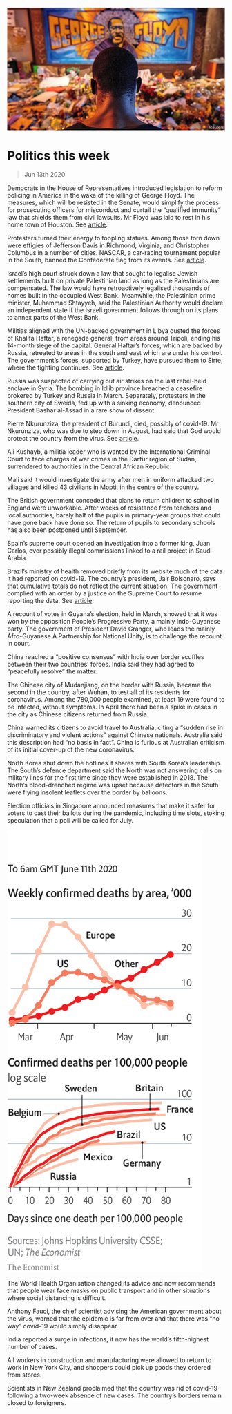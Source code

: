 ![](./images/20200613_WWP001_0.jpg)

# Politics this week

> Jun 13th 2020

Democrats in the House of Representatives introduced legislation to reform policing in America in the wake of the killing of George Floyd. The measures, which will be resisted in the Senate, would simplify the process for prosecuting officers for misconduct and curtail the “qualified immunity” law that shields them from civil lawsuits. Mr Floyd was laid to rest in his home town of Houston. See [article](https://www.economist.com//leaders/2020/06/11/the-power-of-protest-and-the-legacy-of-george-floyd).

Protesters turned their energy to toppling statues. Among those torn down were effigies of Jefferson Davis in Richmond, Virginia, and Christopher Columbus in a number of cities. NASCAR, a car-racing tournament popular in the South, banned the Confederate flag from its events. See [article](https://www.economist.com//leaders/2020/06/11/how-to-handle-racists-statues).

Israel’s high court struck down a law that sought to legalise Jewish settlements built on private Palestinian land as long as the Palestinians are compensated. The law would have retroactively legalised thousands of homes built in the occupied West Bank. Meanwhile, the Palestinian prime minister, Muhammad Shtayyeh, said the Palestinian Authority would declare an independent state if the Israeli government follows through on its plans to annex parts of the West Bank.

Militias aligned with the UN-backed government in Libya ousted the forces of Khalifa Haftar, a renegade general, from areas around Tripoli, ending his 14-month siege of the capital. General Haftar’s forces, which are backed by Russia, retreated to areas in the south and east which are under his control. The government’s forces, supported by Turkey, have pursued them to Sirte, where the fighting continues. See [article](https://www.economist.com//middle-east-and-africa/2020/06/11/libyas-government-regains-control-of-western-libya).

Russia was suspected of carrying out air strikes on the last rebel-held enclave in Syria. The bombing in Idlib province breached a ceasefire brokered by Turkey and Russia in March. Separately, protesters in the southern city of Sweida, fed up with a sinking economy, denounced President Bashar al-Assad in a rare show of dissent.

Pierre Nkurunziza, the president of Burundi, died, possibly of covid-19. Mr Nkurunziza, who was due to step down in August, had said that God would protect the country from the virus. See [article](https://www.economist.com//node/21787943).

Ali Kushayb, a militia leader who is wanted by the International Criminal Court to face charges of war crimes in the Darfur region of Sudan, surrendered to authorities in the Central African Republic.

Mali said it would investigate the army after men in uniform attacked two villages and killed 43 civilians in Mopti, in the centre of the country.

The British government conceded that plans to return children to school in England were unworkable. After weeks of resistance from teachers and local authorities, barely half of the pupils in primary-year groups that could have gone back have done so. The return of pupils to secondary schools has also been postponed until September.

Spain’s supreme court opened an investigation into a former king, Juan Carlos, over possibly illegal commissions linked to a rail project in Saudi Arabia.

Brazil’s ministry of health removed briefly from its website much of the data it had reported on covid-19. The country’s president, Jair Bolsonaro, says that cumulative totals do not reflect the current situation. The government complied with an order by a justice on the Supreme Court to resume reporting the data. See [article](https://www.economist.com//the-americas/2020/06/11/does-jair-bolsonaro-threaten-brazilian-democracy).

A recount of votes in Guyana’s election, held in March, showed that it was won by the opposition People’s Progressive Party, a mainly Indo-Guyanese party. The government of President David Granger, who leads the mainly Afro-Guyanese A Partnership for National Unity, is to challenge the recount in court.

China reached a “positive consensus” with India over border scuffles between their two countries’ forces. India said they had agreed to “peacefully resolve” the matter.

The Chinese city of Mudanjiang, on the border with Russia, became the second in the country, after Wuhan, to test all of its residents for coronavirus. Among the 780,000 people examined, at least 19 were found to be infected, without symptoms. In April there had been a spike in cases in the city as Chinese citizens returned from Russia.

China warned its citizens to avoid travel to Australia, citing a “sudden rise in discriminatory and violent actions” against Chinese nationals. Australia said this description had “no basis in fact”. China is furious at Australian criticism of its initial cover-up of the new coronavirus.

North Korea shut down the hotlines it shares with South Korea’s leadership. The South’s defence department said the North was not answering calls on military lines for the first time since they were established in 2018. The North’s blood-drenched regime was upset because defectors in the South were flying insolent leaflets over the border by balloons.

Election officials in Singapore announced measures that make it safer for voters to cast their ballots during the pandemic, including time slots, stoking speculation that a poll will be called for July.

![](./images/20200613_WWC014.png)

The World Health Organisation changed its advice and now recommends that people wear face masks on public transport and in other situations where social distancing is difficult.

Anthony Fauci, the chief scientist advising the American government about the virus, warned that the epidemic is far from over and that there was “no way” covid-19 would simply disappear.

India reported a surge in infections; it now has the world’s fifth-highest number of cases.

All workers in construction and manufacturing were allowed to return to work in New York City, and shoppers could pick up goods they ordered from stores.

Scientists in New Zealand proclaimed that the country was rid of covid-19 following a two-week absence of new cases. The country’s borders remain closed to foreigners.